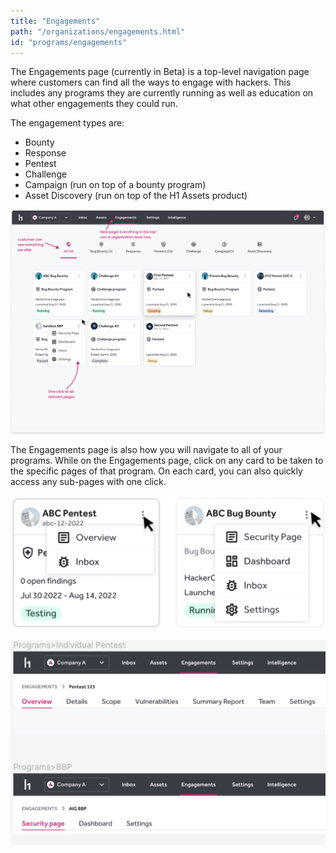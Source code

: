 ```yaml
---
title: "Engagements"
path: "/organizations/engagements.html"
id: "programs/engagements"
---
```


The Engagements page (currently in Beta) is a top-level navigation page where customers can find all the ways to engage with hackers. This includes any programs they are currently running as well as education on what other engagements they could run.

The engagement types are:
* Bounty
* Response
* Pentest
* Challenge
* Campaign (run on top of a bounty program)
* Asset Discovery (run on top of the H1 Assets product)

![engagements page](./images/engagements-1.png)

The Engagements page is also how you will navigate to all of your programs. While on the Engagements page, click on any card to be taken to the specific pages of that program. On each card, you can also quickly access any sub-pages with one click. 

![engagements cards](./images/engagements-2.png)

![engagements breadcrumb](./images/engagements-3.png)



